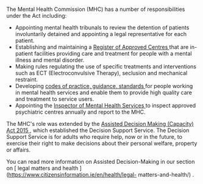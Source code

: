 ###

The Mental Health Commission (MHC) has a number of responsibilities under the
Act including:

  * Appointing mental health tribunals to review the detention of patients involuntarily detained and appointing a legal representative for each patient. 
  * Establishing and maintaining a [ Register of Approved Centres ](https://www.mhcirl.ie/what-we-do/regulation/approved-centres) that are in-patient facilities providing care and treatment for people with a mental illness and mental disorder. 
  * Making rules regulating the use of specific treatments and interventions such as ECT (Electroconvulsive Therapy), seclusion and mechanical restraint. 
  * Developing [ codes of practice, guidance, standards ](https://www.mhcirl.ie/what-we-do/guidance) for people working in mental health services and enable them to provide high quality care and treatment to service users. 
  * Appointing the [ Inspector of Mental Health Services ](/en/health/health-services/mental-health/inspector-of-mental-health-services/) to inspect approved psychiatric centres annually and report to the MHC. 

The MHC's role was extended by the [ Assisted Decision Making (Capacity) Act
2015 ](/en/health/legal-matters-and-health/assisted-decision-making-act/) ,
which established the Decision Support Service. The Decision Support Service
is for adults who require help, now or in the future, to exercise their right
to make decisions about their personal welfare, property or affairs.

You can read more information on Assisted Decision-Making in our section on [
legal matters and health ](https://www.citizensinformation.ie/en/health/legal-
matters-and-health/) .
